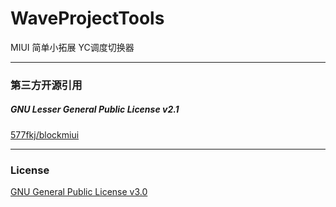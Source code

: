 # WaveProjectTools

MIUI 简单小拓展
YC调度切换器

---

### 第三方开源引用
##### GNU Lesser General Public License v2.1
[577fkj/blockmiui](https://github.com/577fkj/blockmiui)

---

### License
[GNU General Public License v3.0](https://github.com/yaoxiaonie/WaveProjectTools/blob/master/LICENSE)